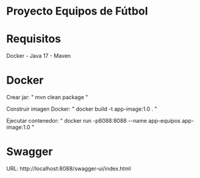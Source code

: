 # Proyecto Equipos de Fútbol

# Requisitos
Docker -
Java 17 - 
Maven

# Docker
Crear jar: " mvn clean package "

Construir imagen Docker:
" docker build -t app-image:1.0 . "

Ejecutar contenedor:
" docker run -p8088:8088 --name app-equipos app-image:1.0 "

# Swagger
URL: http://localhost:8088/swagger-ui/index.html

